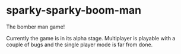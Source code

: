 # sparky-sparky-boom-man
The bomber man game!

Currently the game is in its alpha stage. Multiplayer is playable with a couple of bugs and the single player mode is far from done.
